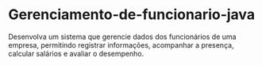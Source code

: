 # Gerenciamento-de-funcionario-java
Desenvolva um sistema que gerencie dados dos funcionários de uma empresa, permitindo registrar informações, acompanhar a presença, calcular salários e avaliar o desempenho.
